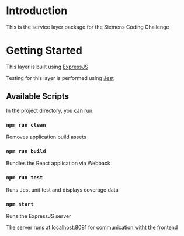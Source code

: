 # Introduction

This is the service layer package for the Siemens Coding Challenge

# Getting Started

This layer is built using [ExpressJS](https://expressjs.com/)

Testing for this layer is performed using [Jest](https://jestjs.io/)

## Available Scripts

In the project directory, you can run:

### `npm run clean`

Removes application build assets

### `npm run build`

Bundles the React application via Webpack

### `npm run test`

Runs Jest unit test and displays coverage data

### `npm start`

Runs the ExpressJS server

The server runs at localhost:8081 for communication witht the [frontend]()
